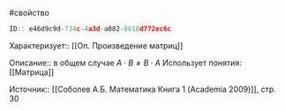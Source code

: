 #свойство

```javascript
ID:: e46d9c9d-734c-4a3d-a082-8618d772ec6c
```

Характеризует:: [[Оп. Произведение матриц]]

Описание:: в общем случае $A \cdot B \neq B \cdot A$
Использует понятия: [[Матрица]]

Источник:: [[Соболев А.Б. Математика Книга 1 (Academia 2009)]], стр. 30